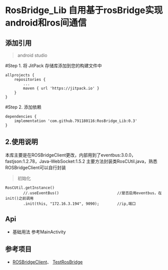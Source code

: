 # RosBridge_Lib 自用基于rosBridge实现android和ros间通信
## 添加引用
> android studio
 
#Step 1. 将 JitPack 存储库添加到您的构建文件中 
    
    allprojects {
        repositories {
            ...
            maven { url 'https://jitpack.io' }
        }
    }

#Step 2. 添加依赖

    dependencies {
        implementation 'com.github.791180116:RosBridge_Lib:0.3'
    }
    
## 2.使用说明

本库主要是在ROSBridgeClient更改，内部用到了eventbus:3.0.0，fastjson:1.2.78，Java-WebSocket:1.5.2
主要方法封装类RosCUtil.java，熟悉ROSBridgeClient可以自行封装

>初始化

    RosCUtil.getInstance()
            //.useEventBus()                          //是否启用eventbus，在init()之前调用
            .init(this, "172.16.3.194", 9090);        //ip,端口

## Api
- 基础用法
  参考MainActivity

## 参考项目 ##
* [ROSBridgeClient](https://github.com/djilk/ROSBridgeClient)、 [TestRosBridge](https://github.com/KEYD111/TestRosBridge) 
